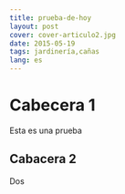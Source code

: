 ```yaml
---
title: prueba-de-hoy
layout: post
cover: cover-articulo2.jpg
date: 2015-05-19
tags: jardinería,cañas
lang: es
---
```

# Cabecera 1
Esta es una prueba

## Cabacera 2
Dos
